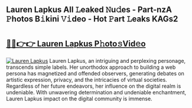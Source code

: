 ## Lauren Lapkus All 𝙻eaked 𝙽u𝚍es - Part-nzA 𝙿hotos B𝚒kini 𝚅𝚒deo - Hot 𝙿art 𝙻eaks KAGs2

# <h2><a href="http://ld13xq.urlbe.top/?page=Lauren+Lapkus">🔗🔗👉👉 Lauren Lapkus P𝚑oto𝚜Vid𝚎o</a></h2>

[![Lauren Lapkus](https://i.imgur.com/eBuTRDB.gif)](http://ld13xq.urlbe.top/?page=Lauren+Lapkus)
Lauren Lapkus, an intriguing and perplexing personage, transcends simple labels. Her unorthodox approach to building a web persona has magnetized and offended observers, generating debates on artistic expression, privacy, and the intricacies of virtual societies. Regardless of her future endeavors, her influence on the digital realm is undeniable. With unwavering determination and undeniable enchantment, Lauren Lapkus impact on the digital community is immense.
